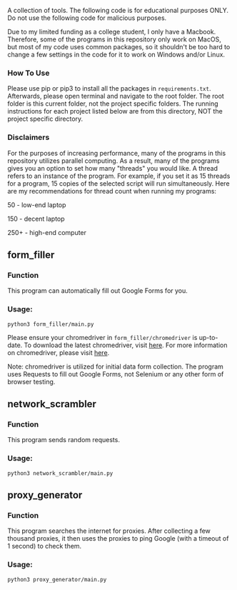 A collection of tools. The following code is for educational purposes ONLY. Do not use the following code for malicious purposes.

Due to my limited funding as a college student, I only have a Macbook. Therefore, some of the programs in this repository only work on MacOS, but most of my code uses common packages, so it shouldn't be too hard to change a few settings in the code for it to work on Windows and/or Linux.

### How To Use

Please use pip or pip3 to install all the packages in `requirements.txt`. Afterwards, please open terminal and navigate to the root folder. The root folder is this current folder, not the project specific folders. The running instructions for each project listed below are from this directory, NOT the project specific directory.

### Disclaimers

For the purposes of increasing performance, many of the programs in this repository utilizes parallel computing. As a result, many of the programs gives you an option to set how many "threads" you would like. A thread refers to an instance of the program. For example, if you set it as 15 threads for a program, 15 copies of the selected script will run simultaneously. Here are my recommendations for thread count when running my programs:

50 - low-end laptop

150 - decent laptop

250+ - high-end computer

## form_filler

### Function
This program can automatically fill out Google Forms for you.

### Usage:
`python3 form_filler/main.py`

Please ensure your chromedriver in `form_filler/chromedriver` is up-to-date. To download the latest chromedriver, visit [here](https://chromedriver.chromium.org/downloads). For more information on chromedriver, please visit [here](https://chromedriver.chromium.org/).

Note: chromedriver is utilized for initial data form collection. The program uses Requests to fill out Google Forms, not Selenium or any other form of browser testing.

## network_scrambler

### Function
This program sends random requests.

### Usage:
`python3 network_scrambler/main.py`

## proxy_generator

### Function
This program searches the internet for proxies. After collecting a few thousand proxies, it then uses the proxies to ping Google (with a timeout of 1 second) to check them.

### Usage:
`python3 proxy_generator/main.py`
